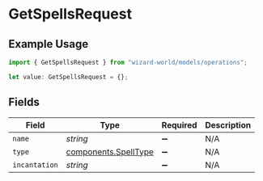 # GetSpellsRequest

## Example Usage

```typescript
import { GetSpellsRequest } from "wizard-world/models/operations";

let value: GetSpellsRequest = {};
```

## Fields

| Field                                                        | Type                                                         | Required                                                     | Description                                                  |
| ------------------------------------------------------------ | ------------------------------------------------------------ | ------------------------------------------------------------ | ------------------------------------------------------------ |
| `name`                                                       | *string*                                                     | :heavy_minus_sign:                                           | N/A                                                          |
| `type`                                                       | [components.SpellType](../../models/components/spelltype.md) | :heavy_minus_sign:                                           | N/A                                                          |
| `incantation`                                                | *string*                                                     | :heavy_minus_sign:                                           | N/A                                                          |